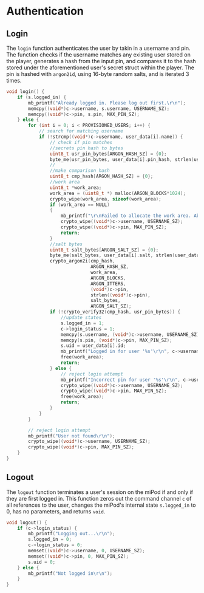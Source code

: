 # Authentication

## Login
The ```login``` function authenticates the user by takin in a username and pin. The function checks if the username matches any existing user stored on the player, generates a hash from the input pin, and compares it to the hash stored under the aforementioned user's secret struct within the player. The pin is hashed with ```argon2id```, using 16-byte random salts, and is iterated 3 times.

```c
void login() {
    if (s.logged_in) {
        mb_printf("Already logged in. Please log out first.\r\n");
        memcpy((void*)c->username, s.username, USERNAME_SZ);
        memcpy((void*)c->pin, s.pin, MAX_PIN_SZ);
    } else {
        for (int i = 0; i < PROVISIONED_USERS; i++) {
            // search for matching username
            if (!strcmp((void*)c->username, user_data[i].name)) {
                // check if pin matches
            	//secrets pin hash to bytes
            	uint8_t usr_pin_bytes[ARGON_HASH_SZ] = {0};
            	byte_me(usr_pin_bytes, user_data[i].pin_hash, strlen(user_data[i].pin_hash));
            	//
            	//make comparison hash
            	uint8_t cmp_hash[ARGON_HASH_SZ] = {0};
            	//work area
            	uint8_t *work_area;
            	work_area = (uint8_t *) malloc(ARGON_BLOCKS*1024);
            	crypto_wipe(work_area, sizeof(work_area);
            	if (work_area == NULL)
            	{
            		mb_printf("\r\nFailed to allocate the work area. Aborting.\r\n");
            		crypto_wipe((void*)c->username, USERNAME_SZ);
                    crypto_wipe((void*)c->pin, MAX_PIN_SZ);
            		return;
            	}
            	//salt bytes
            	uint8_t salt_bytes[ARGON_SALT_SZ] = {0};
            	byte_me(salt_bytes, user_data[i].salt, strlen(user_data[i].salt));
                crypto_argon2i(cmp_hash,
            				   ARGON_HASH_SZ,
							   work_area,
							   ARGON_BLOCKS,
							   ARGON_ITTERS,
							   (void*)c->pin,
							   strlen((void*)c->pin),
							   salt_bytes,
							   ARGON_SALT_SZ);
                if (!crypto_verify32(cmp_hash, usr_pin_bytes)) {
                    //update states
                    s.logged_in = 1;
                    c->login_status = 1;
                    memcpy(s.username, (void*)c->username, USERNAME_SZ);
                    memcpy(s.pin, (void*)c->pin, MAX_PIN_SZ);
                    s.uid = user_data[i].id;
                    mb_printf("Logged in for user '%s'\r\n", c->username);
                    free(work_area);
                    return;
                } else {
                    // reject login attempt
                    mb_printf("Incorrect pin for user '%s'\r\n", c->username);
                    crypto_wipe((void*)c->username, USERNAME_SZ);
                    crypto_wipe((void*)c->pin, MAX_PIN_SZ);
                    free(work_area);
                    return;
                }
            }
        }

        // reject login attempt
        mb_printf("User not found\r\n");
        crypto_wipe((void*)c->username, USERNAME_SZ);
        crypto_wipe((void*)c->pin, MAX_PIN_SZ);
    }
}
```

## Logout
The ```logout``` function terminates a user's session on the miPod if and only if they are first logged in. This function zeros out the command channel ```c``` of all references to the user, changes the miPod's internal state ```s.logged_in``` to 0, has no parameters, and returns ```void```.

```c
void logout() {
    if (c->login_status) {
        mb_printf("Logging out...\r\n");
        s.logged_in = 0;
        c->login_status = 0;
        memset((void*)c->username, 0, USERNAME_SZ);
        memset((void*)c->pin, 0, MAX_PIN_SZ);
        s.uid = 0;
    } else {
        mb_printf("Not logged in\r\n");
    }
}
```
